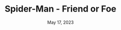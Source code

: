 ---
layout: nds
title: "Spider-Man - Friend or Foe"
categories:
 - approved
 - nds
 - universal
 - safe
tags:
- spiderman
series:
- spiderman
date: May 17, 2023
permalink: /games/spider-man-friend-or-foe/play/details
publisher: Activision
gid: spider-man-riend-or-foe
edition: us
---